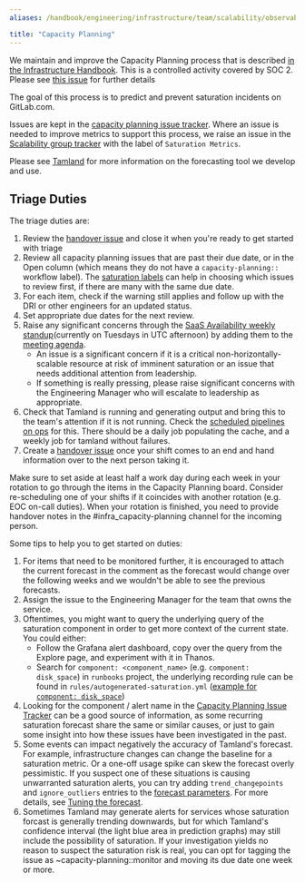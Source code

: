 ```yaml
---
aliases: /handbook/engineering/infrastructure/team/scalability/observability/capacity_planning.html

title: "Capacity Planning"
---
```


We maintain and improve the Capacity Planning process that is described [in the Infrastructure Handbook](/handbook/engineering/infrastructure/capacity-planning/). This is a controlled activity covered by SOC 2. Please see [this issue](https://gitlab.com/gitlab-com/gl-security/security-assurance/security-compliance-commercial-and-dedicated/sec-compliance/observation-management/-/issues/604) for further details

The goal of this process is to predict and prevent saturation incidents on GitLab.com.

Issues are kept in the [capacity planning issue tracker](https://gitlab.com/gitlab-com/gl-infra/capacity-planning-trackers/gitlab-com/-/issues). Where an issue is needed to improve metrics to support this process, we raise an issue in the [Scalability group tracker](https://gitlab.com/gitlab-com/gl-infra/scalability/-/issues) with the label of `Saturation Metrics`.

Please see [Tamland](./tamland.html) for more information on the forecasting tool we develop and use.

## Triage Duties

The triage duties are:
1. Review the [handover issue](https://gitlab.com/gitlab-com/gl-infra/capacity-planning/-/issues/?sort=created_date&state=opened&label_name%5B%5D=Handover&first_page_size=20) and close it when you're ready to get started with triage
1. Review all capacity planning issues that are past their due date, or in the Open column (which means they do not have a `capacity-planning::` workflow label). The [saturation labels](/handbook/engineering/infrastructure/capacity-planning/#saturation-labels) can help in choosing which issues to review first, if there are many with the same due date.
1. For each item, check if the warning still applies and follow up with the DRI or other engineers for an updated status.
1. Set appropriate due dates for the next review.
1. Raise any significant concerns through the [SaaS Availability weekly standup](/handbook/engineering/#saas-availability-weekly-standup)(currently on Tuesdays in UTC afternoon) by adding them to the [meeting agenda](https://docs.google.com/document/d/1Zk3qgbn8iDyJRq0i5C5LPBgEopY6o1tpYEKfdNfA9Bg/edit#).
   * An issue is a significant concern if it is a critical non-horizontally-scalable resource at risk of imminent saturation or an issue that needs additional attention from leadership.
   * If something is really pressing, please raise significant concerns with the Engineering Manager who will escalate to leadership as appropriate.
1. Check that Tamland is running and generating output and bring this to the team's attention if it is not running. Check the [scheduled pipelines on ops](https://ops.gitlab.net/gitlab-com/gl-infra/tamland/-/pipelines?page=1&scope=all&source=schedule) for this. There should be a daily job populating the cache, and a weekly job for tamland without failures.
1. Create a [handover issue](https://gitlab.com/gitlab-com/gl-infra/capacity-planning/-/issues/new?issuable_template=Handover&issue[title]=Triage%20handover%20notes%20YYYY-MM-DD) once your shift comes to an end and hand information over to the next person taking it.

Make sure to set aside at least half a work day during each week in your rotation to go through the items in the Capacity Planning board.
Consider re-scheduling one of your shifts if it coincides with another rotation (e.g. EOC on-call duties).
When your rotation is finished, you need to provide handover notes in the #infra_capacity-planning channel for the incoming person.

Some tips to help you to get started on duties:
1. For items that need to be monitored further, it is encouraged to attach the current forecast in the comment as the forecast would change over the following weeks and we wouldn't be able to see the previous forecasts.
1. Assign the issue to the Engineering Manager for the team that owns the service.
1. Oftentimes, you might want to query the underlying query of the saturation component in order to get more context of the current state. You could either:
   * Follow the Grafana alert dashboard, copy over the query from the Explore page, and experiment with it in Thanos.
   * Search for `component: <component_name>` (e.g. `component: disk_space`) in `runbooks` project, the underlying recording rule can be found in `rules/autogenerated-saturation.yml` ([example for `component: disk_space`](https://gitlab.com/gitlab-com/runbooks/-/blob/cf83fdff44a0d5828a5343d2242dbd49eefdaf08/rules/autogenerated-saturation.yml#L108))
1. Looking for the component / alert name in the [Capacity Planning Issue Tracker](https://gitlab.com/gitlab-com/gl-infra/capacity-planning/-/issues)
   can be a good source of information, as some recurring saturation forecast share the same or similar causes, or just to gain some insight into how
   these issues have been investigated in the past.
1. Some events can impact negatively the accuracy of Tamland's forecast. For example, infrastructure changes can change the baseline for a saturation metric.
   Or a one-off usage spike can skew the forecast overly pessimistic. If you suspect one of these situations is causing unwarranted saturation alerts,
   you can try adding `trend_changepoints` and `ignore_outliers` entries to the [forecast parameters](https://gitlab.com/gitlab-com/gl-infra/tamland/-/blob/main/forecast_params.yml).
   For more details, see [Tuning the forecast](https://gitlab.com/gitlab-com/gl-infra/tamland/-/blob/main/README.md#tuning-the-forecast).
1. Sometimes Tamland may generate alerts for services whose saturation forcast is generally trending downwards, but for which Tamland's confidence interval
   (the light blue area in prediction graphs) may still include the possibility of saturation. If your investigation yields no reason to suspect the saturation
   risk is real, you can opt for tagging the issue as ~capacity-planning::monitor and moving its due date one week or more.
